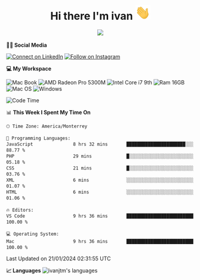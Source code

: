 <h1 align="center">Hi there I'm ivan <img src="https://raw.githubusercontent.com/ABSphreak/ABSphreak/master/gifs/Hi.gif" width="40px" /></h1>
<div align="center">
<img src="http://github-readme-streak-stats.herokuapp.com?user=ivanjtm&hide_border=true&background=00000000&border=FFFFFF00&sideNums=A8A8A8&sideLabels=A8A8A8&currStreakNum=FFC93C&dates=A8A8A8)](https://git.io/streak-stats"/>
</div>

**👦🏻 Social Media**

[![Connect on LinkedIn](https://img.shields.io/badge/LinkedIn-%230077B5.svg?&style=flat-square&logo=linkedin&logoColor=white)](https://www.linkedin.com/in/ivanjtm)
[![Follow on Instagram](https://img.shields.io/badge/Instagram-E4405F?style=flat-square&logo=instagram&logoColor=white)](https://www.instagram.com/ivanjtm)

**💻 My Workspace**

![Mac Book](https://img.shields.io/badge/Apple-MacBook_Pro_2019-999999?style=flat-square&logo=apple&logoColor=white)
![AMD Radeon Pro 5300M](https://img.shields.io/badge/AMD-Radeon_Pro_5300M-ED1C24?style=flat-square&logo=amd&logoColor=white)
![Intel Core i7 9th](https://img.shields.io/badge/Intel-Core_i7_9th-0071C5?style=flat-square&logo=intel&logoColor=white)
![Ram 16GB](https://img.shields.io/badge/RAM-16GB-230071C5?style=flat-square&logoColor=white)
![Mac OS](https://img.shields.io/badge/Mac%20OS-000000?style=flat-square&logo=apple&logoColor=white)
![Windows](https://img.shields.io/badge/Windows-0078D6?style=flat-square&logo=windows&logoColor=white)


<!--START_SECTION:waka-->
![Code Time](http://img.shields.io/badge/Code%20Time-898%20hrs%2056%20mins-blue)

📊 **This Week I Spent My Time On** 

```text
🕑︎ Time Zone: America/Monterrey

💬 Programming Languages: 
JavaScript               8 hrs 32 mins       ██████████████████████░░░   88.77 % 
PHP                      29 mins             █░░░░░░░░░░░░░░░░░░░░░░░░   05.18 % 
CSS                      21 mins             █░░░░░░░░░░░░░░░░░░░░░░░░   03.76 % 
XML                      6 mins              ░░░░░░░░░░░░░░░░░░░░░░░░░   01.07 % 
HTML                     6 mins              ░░░░░░░░░░░░░░░░░░░░░░░░░   01.06 % 

🔥 Editors: 
VS Code                  9 hrs 36 mins       █████████████████████████   100.00 % 

💻 Operating System: 
Mac                      9 hrs 36 mins       █████████████████████████   100.00 % 
```


 Last Updated on 21/01/2024 02:31:55 UTC
<!--END_SECTION:waka-->
**📈 Languages**
 ![ivanjtm's languages](https://wakatime.com/share/@ivanjtm/a32f83c6-d0c9-49a4-a5ae-d0440b950377.svg)

